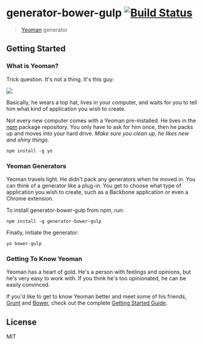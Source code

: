 generator-bower-gulp [![Build Status](https://secure.travis-ci.org/IntertechInc/generator-bower-gulp.png?branch=master)](https://travis-ci.org/IntertechInc/generator-bower-gulp)
===================================================================================================================================================================

> [Yeoman](http://yeoman.io) generator

Getting Started
---------------

### What is Yeoman?

Trick question. It's not a thing. It's this guy:

![](http://i.imgur.com/JHaAlBJ.png)

Basically, he wears a top hat, lives in your computer, and waits for you
to tell him what kind of application you wish to create.

Not every new computer comes with a Yeoman pre-installed. He lives in
the [npm](https://npmjs.org) package repository. You only have to ask
for him once, then he packs up and moves into your hard drive. *Make
sure you clean up, he likes new and shiny things.*

~~~~ {.bash}
npm install -g yo
~~~~

### Yeoman Generators

Yeoman travels light. He didn't pack any generators when he moved in.
You can think of a generator like a plug-in. You get to choose what type
of application you wish to create, such as a Backbone application or
even a Chrome extension.

To install generator-bower-gulp from npm, run:

~~~~ {.bash}
npm install -g generator-bower-gulp
~~~~

Finally, initiate the generator:

~~~~ {.bash}
yo bower-gulp
~~~~

### Getting To Know Yeoman

Yeoman has a heart of gold. He's a person with feelings and opinions,
but he's very easy to work with. If you think he's too opinionated, he
can be easily convinced.

If you'd like to get to know Yeoman better and meet some of his friends,
[Grunt](http://gruntjs.com) and [Bower](http://bower.io), check out the
complete [Getting Started
Guide](https://github.com/yeoman/yeoman/wiki/Getting-Started).

License
-------

MIT
